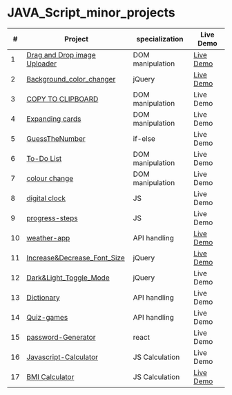 # JAVA_Script_minor_projects
| #  | Project |specialization| Live Demo  |
|-------|-----|----|------------|
| 1 | [Drag and Drop image Uploader](https://github.com/sudhanshusingh07/JAVA_Script_minor_projects/tree/main/Drag%20and%20Drop%20image%20Uploader) | DOM manipulation | [Live Demo](https://50-days-50-projects-henna.vercel.app/) |
| 2 | [Background_color_changer](https://github.com/sudhanshusingh07/JAVA_Script_minor_projects/tree/main/Background_color_changer)|jQuery |[Live Demo](https://background-color-changer-ochre.vercel.app/)|
| 3 | [COPY TO CLIPBOARD](https://github.com/sudhanshusingh07/JAVA_Script_minor_projects/tree/main/COPY%20TO%20CLIPBOARD)| DOM manipulation |Live Demo|
| 4 | [Expanding cards](https://github.com/sudhanshusingh07/JAVA_Script_minor_projects/tree/main/Expanding%20cards)| DOM manipulation |Live Demo|
| 5 | [GuessTheNumber](https://github.com/sudhanshusingh07/JAVA_Script_minor_projects/tree/main/GuessTheNumber) | if-else |Live Demo|
| 6 | [To-Do List](https://github.com/sudhanshusingh07/JAVA_Script_minor_projects/tree/main/To-Do%20List)| DOM manipulation |Live Demo|
| 7 | [colour change](https://github.com/sudhanshusingh07/JAVA_Script_minor_projects/tree/main/colour%20change)| DOM manipulation |Live Demo|
| 8 | [digital clock](https://github.com/sudhanshusingh07/JAVA_Script_minor_projects/tree/main/digital%20clock)| JS |Live Demo|
| 9 | [progress-steps](https://github.com/sudhanshusingh07/JAVA_Script_minor_projects/tree/main/progress-steps)| JS |Live Demo|
| 10 | [weather-app](https://github.com/sudhanshusingh07/JAVA_Script_minor_projects/tree/main/weather-app)| API handling |[Live Demo](https://weather-app-xi-blond-44.vercel.app/)|
| 11 | [Increase&Decrease_Font_Size](https://github.com/sudhanshusingh07/JAVA_Script_minor_projects/tree/main/Increase%26Decrease_Font_Size) | jQuery |  [Live Demo](https://java-script-minor-projects-2r7t.vercel.app/)|
| 12 | [Dark&Light_Toggle_Mode](https://github.com/sudhanshusingh07/JAVA_Script_minor_projects/tree/main/Dark%26Light_Toggle_Mode) | jQuery | Live Demo |
| 13 | [Dictionary](https://github.com/sudhanshusingh07/JAVA_Script_minor_projects/tree/main/Dictionary) | API handling  | Live Demo |
| 14 | [Quiz-games](https://github.com/sudhanshusingh07/Quiz-games) | API handling  | Live Demo |
| 15 | [password-Generator](https://github.com/sudhanshusingh07/password-Generator) | react |Live Demo |
| 16 | [Javascript-Calculator](https://github.com/sudhanshusingh07/Javascript-Calculator) | JS Calculation  | Live Demo |
|  17 | [BMI Calculator](https://github.com/sudhanshusingh07/JAVA_Script_minor_projects/tree/main/BMI%20Calculator)| JS Calculation  | [Live Demo](http://java-script-minor-projects.vercel.app/) |
